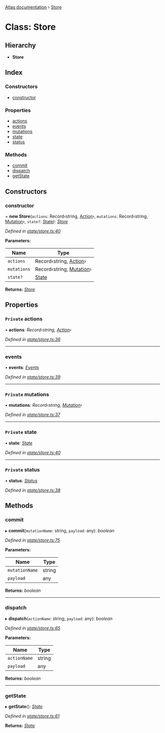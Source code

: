 [Atlas documentation](../globals.md) › [Store](store.md)

# Class: Store

## Hierarchy

* **Store**

## Index

### Constructors

* [constructor](store.md#constructor)

### Properties

* [actions](store.md#private-actions)
* [events](store.md#events)
* [mutations](store.md#private-mutations)
* [state](store.md#private-state)
* [status](store.md#private-status)

### Methods

* [commit](store.md#commit)
* [dispatch](store.md#dispatch)
* [getState](store.md#getstate)

## Constructors

###  constructor

\+ **new Store**(`actions`: Record‹string, [Action](../globals.md#action)›, `mutations`: Record‹string, [Mutation](../globals.md#mutation)›, `state?`: [State](../globals.md#state)): *[Store](store.md)*

*Defined in [state/store.ts:40](https://github.com/chronark/atlas/blob/88749ce/src/state/store.ts#L40)*

**Parameters:**

Name | Type |
------ | ------ |
`actions` | Record‹string, [Action](../globals.md#action)› |
`mutations` | Record‹string, [Mutation](../globals.md#mutation)› |
`state?` | [State](../globals.md#state) |

**Returns:** *[Store](store.md)*

## Properties

### `Private` actions

• **actions**: *Record‹string, [Action](../globals.md#action)›*

*Defined in [state/store.ts:36](https://github.com/chronark/atlas/blob/88749ce/src/state/store.ts#L36)*

___

###  events

• **events**: *[Events](events.md)*

*Defined in [state/store.ts:39](https://github.com/chronark/atlas/blob/88749ce/src/state/store.ts#L39)*

___

### `Private` mutations

• **mutations**: *Record‹string, [Mutation](../globals.md#mutation)›*

*Defined in [state/store.ts:37](https://github.com/chronark/atlas/blob/88749ce/src/state/store.ts#L37)*

___

### `Private` state

• **state**: *[State](../globals.md#state)*

*Defined in [state/store.ts:40](https://github.com/chronark/atlas/blob/88749ce/src/state/store.ts#L40)*

___

### `Private` status

• **status**: *[Status](../enums/status.md)*

*Defined in [state/store.ts:38](https://github.com/chronark/atlas/blob/88749ce/src/state/store.ts#L38)*

## Methods

###  commit

▸ **commit**(`mutationName`: string, `payload`: any): *boolean*

*Defined in [state/store.ts:75](https://github.com/chronark/atlas/blob/88749ce/src/state/store.ts#L75)*

**Parameters:**

Name | Type |
------ | ------ |
`mutationName` | string |
`payload` | any |

**Returns:** *boolean*

___

###  dispatch

▸ **dispatch**(`actionName`: string, `payload`: any): *boolean*

*Defined in [state/store.ts:65](https://github.com/chronark/atlas/blob/88749ce/src/state/store.ts#L65)*

**Parameters:**

Name | Type |
------ | ------ |
`actionName` | string |
`payload` | any |

**Returns:** *boolean*

___

###  getState

▸ **getState**(): *[State](../globals.md#state)*

*Defined in [state/store.ts:61](https://github.com/chronark/atlas/blob/88749ce/src/state/store.ts#L61)*

**Returns:** *[State](../globals.md#state)*
